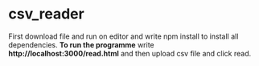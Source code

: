 # csv_reader

First download file and run on editor and write npm install to install all dependencies.
**To run the programme** write **http://localhost:3000/read.html** and then upload csv file and click read.
